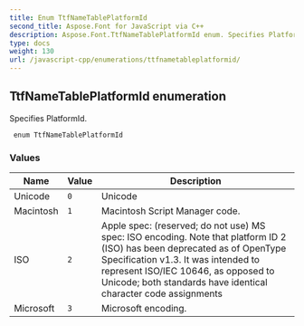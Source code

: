 ```yaml
---
title: Enum TtfNameTablePlatformId
second_title: Aspose.Font for JavaScript via C++
description: Aspose.Font.TtfNameTablePlatformId enum. Specifies PlatformId
type: docs
weight: 130
url: /javascript-cpp/enumerations/ttfnametableplatformid/
---
```

## TtfNameTablePlatformId enumeration

Specifies PlatformId.

```cssharp
 enum TtfNameTablePlatformId
```

### Values

| Name | Value | Description |
| --- | --- | --- |
| Unicode | `0` | Unicode
| Macintosh | `1` | Macintosh Script Manager code.
| ISO | `2` | Apple spec: (reserved; do not use) MS spec: ISO encoding. Note that platform ID 2 (ISO) has been deprecated as of OpenType Specification v1.3. It was intended to represent ISO/IEC 10646, as opposed to Unicode; both standards have identical character code assignments
| Microsoft | `3` | Microsoft encoding.
